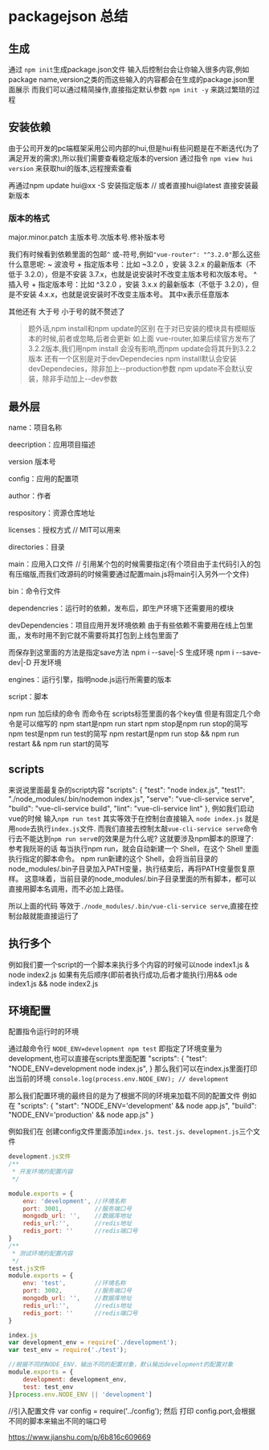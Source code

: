# packagejson 总结

## 生成

通过 `npm init`生成package.json文件
输入后控制台会让你输入很多内容,例如package name,version之类的而这些输入的内容都会在生成的package.json里面展示
而我们可以通过精简操作,直接指定默认参数 `npm init -y` 来跳过繁琐的过程

## 安装依赖

由于公司开发的pc端框架采用公司内部的hui,但是hui有些问题是在不断迭代(为了满足开发的需求),所以我们需要查看稳定版本的version
通过指令 `npm view hui version` 来获取hui的版本,远程搜索查看
<!-- 再通过npm update hui@latest -S -->
再通过npm update hui@xx -S 安装指定版本 // 或者直接hui@latest 直接安装最新版本

### 版本的格式

major.minor.patch
主版本号.次版本号.修补版本号

我们有时候看到依赖里面的包邮`^` 或`~`符号,例如`"vue-router": "^3.2.0"`那么这些什么意思呢:
~ 波浪号 + 指定版本号：比如 ~3.2.0 ，安装 3.2.x 的最新版本（不低于 3.2.0），但是不安装 3.7.x，也就是说安装时不改变主版本号和次版本号。
^ 插入号 + 指定版本号：比如 ^3.2.0 ，安装 3.x.x 的最新版本（不低于 3.2.0），但是不安装 4.x.x，也就是说安装时不改变主版本号。
其中x表示任意版本
<!-- 需要注意的是，如果主版本号为0，则插入号的行为与波浪号相同，这是因为此时处于开发阶段，即使是次版本号变动，也可能带来 程序的不兼容。 -->
其他还有 大于号 小于号的就不赘述了

> 题外话,npm install和npm update的区别 在于对已安装的模块具有模糊版本的时候,前者或忽略,后者会更新
如上面 vue-router,如果后续官方发布了3.2.2版本,我们用npm install 会没有影响,而npm update会将其升到3.2.2版本
还有一个区别是对于devDependecies
npm install默认会安装devDependecies，除非加上--production参数
npm update不会默认安装，除非手动加上--dev参数


## 最外层

name：项目名称

deecription：应用项目描述

version 版本号

config：应用的配置项

author：作者

respository：资源仓库地址

licenses：授权方式 // MIT可以用来

directories：目录

main：应用入口文件 // 引用某个包的时候需要指定(有个项目由于主代码引入的包有压缩版,而我们改源码的时候需要通过配置main.js将main引入另外一个文件)

bin：命令行文件

dependencries：运行时的依赖，发布后，即生产环境下还需要用的模块

devDependencies：项目应用开发环境依赖 由于有些依赖不需要用在线上包里面,，发布时用不到它就不需要将其打包到上线包里面了

而保存到这里面的方法是指定save方法
npm i --save|-S 生成环境
npm i --save-dev|-D 开发环境

engines：运行引擎，指明node.js运行所需要的版本

script：脚本

npm run  加后续的命令
而命令在 scripts标签里面的各个key值
但是有固定几个命令是可以缩写的
npm start是npm run start
npm stop是npm run stop的简写
npm test是npm run test的简写
npm restart是npm run stop && npm run restart && npm run start的简写

## scripts

来说说里面最复杂的script内容
"scripts": {
    "test": "node index.js",
    "test1": "./node_modules/.bin/nodemon index.js",
    "serve": "vue-cli-service serve",
    "build": "vue-cli-service build",
    "lint": "vue-cli-service lint"
},
例如我们启动vue的时候 输入`npm run test` 其实等效于在控制台直接输入 `node index.js`
就是用`node`去执行`index.js`文件.
而我们直接去控制太敲`vue-cli-service serve`命令行去不能达到`npm run serv`e的效果是为什么呢?
这就要涉及npm脚本的原理了: 参考我阮哥的话
每当执行npm run，就会自动新建一个 Shell，在这个 Shell 里面执行指定的脚本命令。
npm run新建的这个 Shell，会将当前目录的node_modules/.bin子目录加入PATH变量，执行结束后，再将PATH变量恢复原样。
这意味着，当前目录的node_modules/.bin子目录里面的所有脚本，都可以直接用脚本名调用，而不必加上路径。

所以上面的代码 等效于`./node_modules/.bin/vue-cli-service serve`,直接在控制台敲就能直接运行了

## 执行多个

例如我们要一个script的一个脚本来执行多个内容的时候可以node index1.js & node index2.js
如果有先后顺序(即前者执行成功,后者才能执行)用&&
ode index1.js && node index2.js

## 环境配置

配置指令运行时的环境

通过敲命令行 `NODE_ENV=development npm test` 即指定了环境变量为development,也可以直接在scripts里面配置
"scripts": {
    "test": "NODE_ENV=development node index.js",
}
那么我们可以在index.js里面打印出当前的环境
`console.log(process.env.NODE_ENV); // development`

那么我们配置环境的最终目的是为了根据不同的环境来加载不同的配置文件
例如在
"scripts": {
    "start": "NODE_ENV='development' && node app.js",
    "build": "NODE_ENV='production' && node app.js"
}

例如我们在 创建config文件里面添加`index.js、test.js、development.js`三个文件

```js
development.js文件
/**
 * 开发环境的配置内容
 */

module.exports = {
    env: 'development', //环境名称
    port: 3001,         //服务端口号
    mongodb_url: '',    //数据库地址
    redis_url:'',       //redis地址
    redis_port: ''      //redis端口号
}
/**
 * 测试环境的配置内容
 */
test.js文件
module.exports = {
    env: 'test',        //环境名称
    port: 3002,         //服务端口号
    mongodb_url: '',    //数据库地址
    redis_url:'',       //redis地址
    redis_port: ''      //redis端口号
}

index.js
var development_env = require('./development');
var test_env = require('./test');

//根据不同的NODE_ENV，输出不同的配置对象，默认输出development的配置对象
module.exports = {
    development: development_env,
    test: test_env
}[process.env.NODE_ENV || 'development']
```

//引入配置文件
var config = require('../config');
然后 打印 config.port,会根据不同的脚本来输出不同的端口号

https://www.jianshu.com/p/6b816c609669